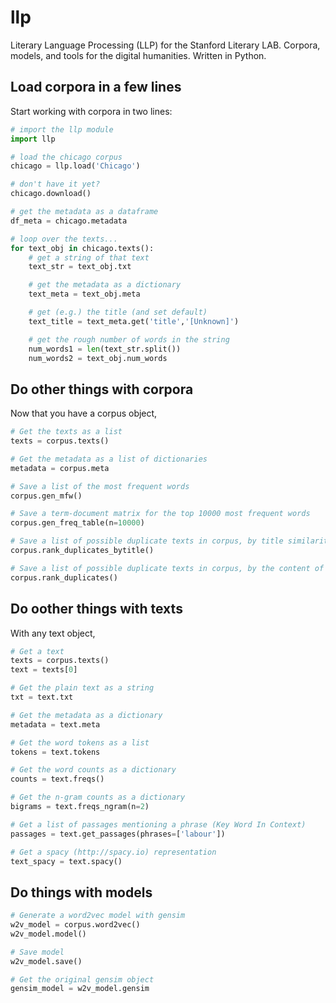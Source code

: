 # llp

Literary Language Processing (LLP) for the Stanford Literary LAB. Corpora, models, and tools for the digital humanities. Written in Python.

## Load corpora in a few lines

Start working with corpora in two lines:

```python
# import the llp module
import llp

# load the chicago corpus
chicago = llp.load('Chicago')

# don't have it yet?
chicago.download()

# get the metadata as a dataframe
df_meta = chicago.metadata

# loop over the texts...
for text_obj in chicago.texts():
    # get a string of that text
    text_str = text_obj.txt

    # get the metadata as a dictionary
    text_meta = text_obj.meta

    # get (e.g.) the title (and set default)
    text_title = text_meta.get('title','[Unknown]')

    # get the rough number of words in the string
    num_words1 = len(text_str.split())
    num_words2 = text_obj.num_words
````

## Do other things with corpora

Now that you have a corpus object,

```python
# Get the texts as a list
texts = corpus.texts()

# Get the metadata as a list of dictionaries
metadata = corpus.meta

# Save a list of the most frequent words
corpus.gen_mfw()

# Save a term-document matrix for the top 10000 most frequent words
corpus.gen_freq_table(n=10000)

# Save a list of possible duplicate texts in corpus, by title similarity
corpus.rank_duplicates_bytitle()

# Save a list of possible duplicate texts in corpus, by the content of the text (MinHash)
corpus.rank_duplicates()
```

## Do oother things with texts

With any text object,

```python
# Get a text
texts = corpus.texts()
text = texts[0]

# Get the plain text as a string
txt = text.txt

# Get the metadata as a dictionary
metadata = text.meta

# Get the word tokens as a list
tokens = text.tokens

# Get the word counts as a dictionary
counts = text.freqs()

# Get the n-gram counts as a dictionary
bigrams = text.freqs_ngram(n=2)

# Get a list of passages mentioning a phrase (Key Word In Context)
passages = text.get_passages(phrases=['labour'])

# Get a spacy (http://spacy.io) representation
text_spacy = text.spacy()
```

## Do things with models

```python
# Generate a word2vec model with gensim
w2v_model = corpus.word2vec()
w2v_model.model()

# Save model
w2v_model.save()

# Get the original gensim object
gensim_model = w2v_model.gensim
```
